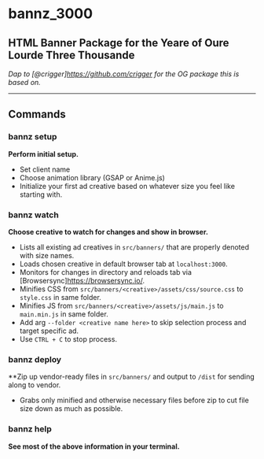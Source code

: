 # bannz_3000

## HTML Banner Package for the Yeare of Oure Lourde Three Thousande
_Dap to [@crigger]https://github.com/crigger for the OG package this is based on._

---

## Commands
### bannz setup
**Perform initial setup.**

- Set client name
- Choose animation library (GSAP or Anime.js)
- Initialize your first ad creative based on whatever size you feel like starting with.

### bannz watch
**Choose creative to watch for changes and show in browser.**

- Lists all existing ad creatives in `src/banners/` that are properly denoted with size names.
- Loads chosen creative in default browser tab at `localhost:3000`.
- Monitors for changes in directory and reloads tab via [Browsersync]https://browsersync.io/.
- Minifies CSS from `src/banners/<creative>/assets/css/source.css` to `style.css` in same folder.
- Minifies JS from `src/banners/<creative>/assets/js/main.js` to `main.min.js` in same folder.
- Add arg `--folder <creative name here>` to skip selection process and target specific ad.
- Use `CTRL + C` to stop process.

### bannz deploy
\*\*Zip up vendor-ready files in `src/banners/` and output to `/dist` for sending along to vendor.

- Grabs only minified and otherwise necessary files before zip to cut file size down as much as possible.

### bannz help
**See most of the above information in your terminal.**

